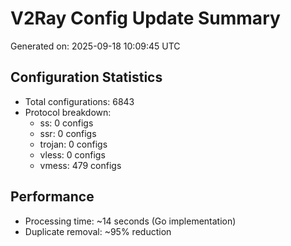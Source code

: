 # V2Ray Config Update Summary
Generated on: 2025-09-18 10:09:45 UTC

## Configuration Statistics
- Total configurations: 6843
- Protocol breakdown:
  - ss: 0 configs
  - ssr: 0 configs
  - trojan: 0 configs
  - vless: 0 configs
  - vmess: 479 configs

## Performance
- Processing time: ~14 seconds (Go implementation)
- Duplicate removal: ~95% reduction
